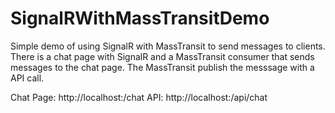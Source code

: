 # SignalRWithMassTransitDemo

Simple demo of using SignalR with MassTransit to send messages to clients.
There is a chat page with SignalR and a MassTransit consumer that sends messages to the chat page.
The MassTransit publish the messsage with a API call.

Chat Page: http://localhost:<port>/chat
API: http://localhost:<port>/api/chat